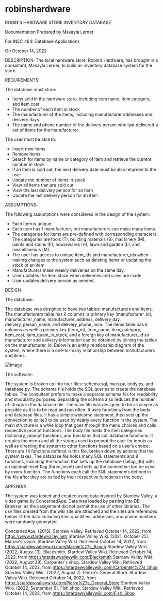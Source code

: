 # robinshardware
ROBIN'S HARDWARE STORE INVENTORY DATABASE 

Documentation Prepared by Makayla Lerner 

For INSC 484: Database Applications 

On October 14, 2022 

DESCRIPTION: 
The local hardware store, Robin’s Hardware, has brought in a consultant, Makayla Lerner, to build an inventory database system for the store. 

REQUIREMENTS: 

The database must store: 
-	Items sold in the hardware store, including item name, item category, and item cost
-	The number of each item in stock
-	The manufacturer of the items, including manufacturer addresses and delivery days
-	The name and phone number of the delivery person who last delivered a set of items for the manufacturer

The user must be able to: 
-	Insert new items
-	Remove items
-	Search for items by name or category of item and retrieve the current number in stock
-	If an item is sold out, the next delivery date must be also returned to the user
-	Update the number of items in stock
-	View all items that are sold out
-	View the last delivery person for an item
-	Update the last delivery person for an item 

ASSUMPTIONS: 

The following assumptions were considered in the design of the system: 
-	Each item is unique 
-	Each item has 1 manufacturer, but manufacturers can make many items. 
-	The categories for items are pre-defined with corresponding characters. The categories are tools (T), building materials (B), machinery (M), paints and stains (P), housewares (H), lawn and garden (L), and miscellaneous (M). 
-	The user has access to unique item_ids and manufacturer_ids when making changes to the system such as deleting items or updating the stock of an item. 
-	Manufacturers make weekly deliveries on the same day. 
-	User updates the item stock when deliveries and sales are made. 
-	User updates delivery person as needed.

DESIGN

The database: 

The database was designed to have two tables: manufacturers and items. The manufacturers table has 6 columns: a primary key (manufacturer_id), manufacturer_name, manufacturer_address, delivery_day, delivery_person_name, and delivery_phone_num. The items table has 6 columns as well: a primary key (item_id), item_name, item_category, item_cost, item_quant_in_stock, and a foreign key of manufacturer_id so manufacturer and delivery information can be obtained by joining the tables on the manufacturer_id. 
Below is an entity relationship diagram of the system, where there is a one-to-many relationship between manufacturers and items. 

![image](https://user-images.githubusercontent.com/57692009/201999984-2cf0b012-e939-4fa1-8985-94230c8fca64.png)

The software: 

The system is broken up into four files: schema.sql, main.py, body.py, and database.py. 
The schema file holds the SQL queries to create the database tables. The consultant prefers to make a separate schema file for readability and modularity purposes. Separating the schema also reduces the number of strings in the database file. 
The main file was designed to be as simple as possible as it is to be read and run often. It uses functions from the body and database files. It has a simple welcome statement, then sets up the connection to sqlite3 to be used by nearly every function in the system. The main structure is a while loop that goes through the menu choices and calls respective prompt functions. 
The body file holds the item categories dictionary, prompt functions, and functions that call database functions. It creates the menu and all the strings used to prompt the user for inputs as well as directing the system to other functions based on a user’s choice. There are 14 functions defined in this file, broken down by actions that the system takes. 
The database file holds many SQL statements and 9 functions, including the function that sets up the database (setup_db) with an optional reset flag (force_reset) and sets up the connection too be used by every function. The functions each call the SQL statements defined in the file after they are called by their respective functions in the body. 

APPENDIX

The system was tested and created using data inspired by Stardew Valley, a video game by ConcernedApe. Data was loaded by pasting into DB Browser, as the assignment did not permit the use of other libraries. The csv files created from the wiki site are attached and the sites are referenced below. Other data including item quantities, addresses, and phone numbers were randomly generated. 

ConcernedApe. (2016). Stardew Valley. Retrieved October 14, 2022, from https://www.stardewvalley.net/ 
Stardew Valley Wiki. (2021, October 25). Marnie's ranch. Stardew Valley Wiki. Retrieved October 14, 2022, from https://stardewvalleywiki.com/Marnie%27s_Ranch 
Stardew Valley Wiki. (2022, August 13). Blacksmith. Stardew Valley Wiki. Retrieved October 14, 2022, from https://stardewvalleywiki.com/Blacksmith 
Stardew Valley Wiki. (2022, August 29). Carpenter's shop. Stardew Valley Wiki. Retrieved October 14, 2022, from https://stardewvalleywiki.com/Carpenter%27s_Shop 
Stardew Valley Wiki. (2022, August 7). Pierre's General Store. Stardew Valley Wiki. Retrieved October 14, 2022, from https://stardewvalleywiki.com/Pierre%27s_General_Store 
Stardew Valley Wiki. (2022, September 6). Fish shop. Stardew Valley Wiki. Retrieved October 14, 2022, from https://stardewvalleywiki.com/Fish_Shop 


